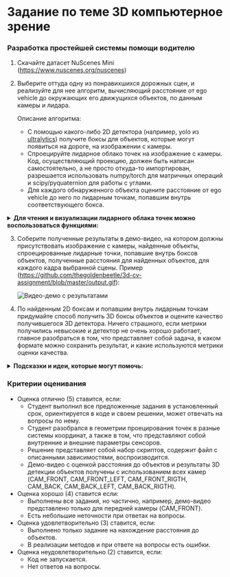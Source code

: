 # Задание по теме 3D компьютерное зрение

### Разработка простейшей системы помощи водителю

1. Скачайте датасет NuScenes Mini (https://www.nuscenes.org/nuscenes)

2. Выберите оттуда одну из понравихшихся дорожных сцен, и реализуйте для нее алгоритм, вычисляющий расстояние от ego vehicle до окружающих его движущихся объектов, по данным камеры и лидара.

   Описание алгоритма:

   - С помощью какого-либо 2D детектора (например, yolo из [ultralytics](https://docs.ultralytics.com/modes/predict/#inference-sources)) получите боксы для объектов, которые могут появиться на дороге, на изображении с камеры.
   - Спроецируйте лидарное облако точек на изображение с камеры. Код, осуществляющий проекцию, должен быть написан самостоятельно, а не просто откуда-то импортирован, разрешается использовать numpy/torch для матричных операций и scipy/pyquaternion для работы с углами.
   - Для каждого обнаруженного объекта оцените расстояние от ego vehicle до него по лидарным точкам, попавшим внутрь соответствующего бокса.

<details>
<summary> <b>Для чтения и визуализации лидарного облака точек можно воспользоваться функциями:</b> </summary>

```python
import plotly.graph_objects as go
import numpy as np

def read_lidar_pointcloud(file_path):
   scan = np.fromfile(file_path, dtype=np.float32)
   points = scan.reshape((-1, 5))[:, :4]
   return points

def show_lidar_pointcloud(points):
   """
   Visualize lidar point cloud interactively in 3D.

   Parameters:
       points (numpy.ndarray): Nx3 or Nx4 array of lidar points (X, Y, Z, [Reflectance])
   """
   if points.shape[1] == 4:  # use reflectance as color
       color = points[:, 3]
   else:
       color = points[:, 2]  # color scale based on height
   
   fig = go.Figure(
       data=[
           go.Scatter3d(
               x=points[:, 0],
               y=points[:, 1],
               z=points[:, 2],
               mode='markers',
               marker=dict(size=2, color=color, colorscale='Viridis', opacity=0.8)
           )
       ]
   )
   
   fig.update_layout(
       title="Lidar Point Cloud",
       scene=dict(xaxis_title="X", yaxis_title="Y", zaxis_title="Z", aspectmode="auto")
   )
   
   fig.show()
```
</details>

3. Соберите полученные результаты в демо-видео, на котором должны присутствовать изображение с камеры, найденные объекты, спроецированные лидарные точки, попавшие внутрь боксов объектов, полученные расстояния для найденных объектов, для каждого кадра выбранной сцены.
   Пример (https://github.com/thegoldenbeetle/3d-cv-assignment/blob/master/output.gif):

   ![Видео-демо с результатами](./output.gif)

4. По найденным 2D боксам и попавшим внутрь лидарным точкам придумайте способ получить 3D боксы объектов и оцените качество получившегося  3D детектора. Ничего страшного, если метрики получились невысокие и детектор не очень хорошо работает, главное разобраться в том, что представляет собой задача, в каком формате можно сохранить результат, и какие используются метрики оценки качества.
  <details>
  <summary> <b>Подсказки и идеи, которые могут помочь:</b> </summary>
  <ul>
      <li>Воспользуйтесь какой-либо моделью сегментации, чтоб точнее определить лидарные точки, принадлежащие объекту.
      <li>Воспользуйтесь какими-либо эвристиками, статистиками, методами кластеризации лидарных точек.
  	  <li>Воспользуйтесь методом поиска главных компонент (PCA) для нахождения угла yaw.
      <li>Для подсчета качества можно воспользоваться <a href="https://github.com/nutonomy/nuscenes-devkit/blob/master/python-sdk/nuscenes/eval/detection/evaluate.py">скриптом</a> из nuscenes-devkit.
  <ul>
  </details>


### Критерии оценивания

- Оценка отлично (5) ставится, если:
  - Студент выполнил все предложенные задания в установленный срок, ориентируется в коде и своем решении, может отвечать на вопросы по нему.
  - Студент разобрался в геометрии проецирования точек в разные системы координат, а также в том, что представляют собой внутренние и внешние параметры сенсоров.
  - Решение представляет собой набор скриптов, содержит файл с описанными зависимостями, воспроизводится.
  - Демо-видео с оценкой расстояния до объектов и результаты 3D детекции объектов получены с использованием всех камер (CAM_FRONT, CAM_FRONT_LEFT, CAM_FRONT_RIGTH, CAM_BACK, CAM_BACK_LEFT, CAM_BACK_RIGTH).
- Оценка хорошо (4) ставится если:
  - Выполнены все задания, но частично, например, демо-видео представлено только для передней камеры (CAM_FRONT).
  - Есть небольшие неточности при ответах на вопросы.
- Оценка удовлетворительно (3) ставится, если:
  - Выполнено только задание на нахождение расстояния до объектов.
  - В реализации методов и при ответе на вопросы есть ошибки.
- Оценка неудовлетворительно (2) ставится, если:
  - Код не запускается.
  - Нет ответов на вопросы.
